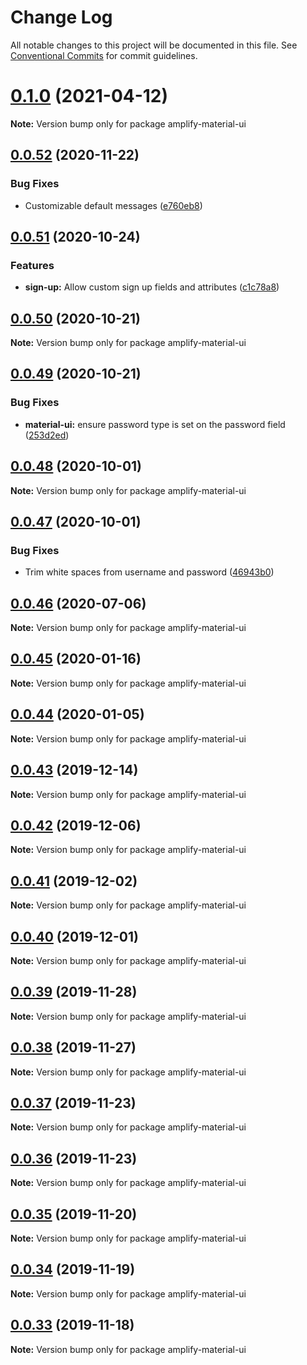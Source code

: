 # Change Log

All notable changes to this project will be documented in this file.
See [Conventional Commits](https://conventionalcommits.org) for commit guidelines.

# [0.1.0](https://github.com/hupe1980/amplify-material-ui/compare/amplify-material-ui@0.0.52...amplify-material-ui@0.1.0) (2021-04-12)

**Note:** Version bump only for package amplify-material-ui





## [0.0.52](https://github.com/hupe1980/amplify-material-ui/compare/amplify-material-ui@0.0.51...amplify-material-ui@0.0.52) (2020-11-22)


### Bug Fixes

* Customizable default messages ([e760eb8](https://github.com/hupe1980/amplify-material-ui/commit/e760eb819498272ea64e7a828aaf62c267086eee))





## [0.0.51](https://github.com/hupe1980/amplify-material-ui/compare/amplify-material-ui@0.0.50...amplify-material-ui@0.0.51) (2020-10-24)


### Features

* **sign-up:** Allow custom sign up fields and attributes ([c1c78a8](https://github.com/hupe1980/amplify-material-ui/commit/c1c78a8e08b031d92123940d98209678b6555c30))





## [0.0.50](https://github.com/hupe1980/amplify-material-ui/compare/amplify-material-ui@0.0.49...amplify-material-ui@0.0.50) (2020-10-21)

**Note:** Version bump only for package amplify-material-ui





## [0.0.49](https://github.com/hupe1980/amplify-material-ui/compare/amplify-material-ui@0.0.48...amplify-material-ui@0.0.49) (2020-10-21)


### Bug Fixes

* **material-ui:** ensure password type is set on the password field ([253d2ed](https://github.com/hupe1980/amplify-material-ui/commit/253d2ed9b149870c839a1ab9d1fe1828a7374f12))





## [0.0.48](https://github.com/hupe1980/amplify-material-ui/compare/amplify-material-ui@0.0.47...amplify-material-ui@0.0.48) (2020-10-01)

**Note:** Version bump only for package amplify-material-ui





## [0.0.47](https://github.com/hupe1980/amplify-material-ui/compare/amplify-material-ui@0.0.46...amplify-material-ui@0.0.47) (2020-10-01)


### Bug Fixes

* Trim white spaces from username and password ([46943b0](https://github.com/hupe1980/amplify-material-ui/commit/46943b048786e484775f1e9e07a2817b8a9d104f))





## [0.0.46](https://github.com/hupe1980/amplify-material-ui/compare/amplify-material-ui@0.0.45...amplify-material-ui@0.0.46) (2020-07-06)

**Note:** Version bump only for package amplify-material-ui





## [0.0.45](https://github.com/hupe1980/amplify-material-ui/compare/amplify-material-ui@0.0.44...amplify-material-ui@0.0.45) (2020-01-16)

**Note:** Version bump only for package amplify-material-ui





## [0.0.44](https://github.com/hupe1980/amplify-material-ui/compare/amplify-material-ui@0.0.43...amplify-material-ui@0.0.44) (2020-01-05)

**Note:** Version bump only for package amplify-material-ui





## [0.0.43](https://github.com/hupe1980/amplify-material-ui/compare/amplify-material-ui@0.0.42...amplify-material-ui@0.0.43) (2019-12-14)

**Note:** Version bump only for package amplify-material-ui





## [0.0.42](https://github.com/hupe1980/amplify-material-ui/compare/amplify-material-ui@0.0.41...amplify-material-ui@0.0.42) (2019-12-06)

**Note:** Version bump only for package amplify-material-ui





## [0.0.41](https://github.com/hupe1980/amplify-material-ui/compare/amplify-material-ui@0.0.40...amplify-material-ui@0.0.41) (2019-12-02)

**Note:** Version bump only for package amplify-material-ui





## [0.0.40](https://github.com/hupe1980/amplify-material-ui/compare/amplify-material-ui@0.0.39...amplify-material-ui@0.0.40) (2019-12-01)

**Note:** Version bump only for package amplify-material-ui





## [0.0.39](https://github.com/hupe1980/amplify-material-ui/compare/amplify-material-ui@0.0.38...amplify-material-ui@0.0.39) (2019-11-28)

**Note:** Version bump only for package amplify-material-ui





## [0.0.38](https://github.com/hupe1980/amplify-material-ui/compare/amplify-material-ui@0.0.37...amplify-material-ui@0.0.38) (2019-11-27)

**Note:** Version bump only for package amplify-material-ui





## [0.0.37](https://github.com/hupe1980/amplify-material-ui/compare/amplify-material-ui@0.0.36...amplify-material-ui@0.0.37) (2019-11-23)

**Note:** Version bump only for package amplify-material-ui





## [0.0.36](https://github.com/hupe1980/amplify-material-ui/compare/amplify-material-ui@0.0.35...amplify-material-ui@0.0.36) (2019-11-23)

**Note:** Version bump only for package amplify-material-ui





## [0.0.35](https://github.com/hupe1980/amplify-material-ui/compare/amplify-material-ui@0.0.34...amplify-material-ui@0.0.35) (2019-11-20)

**Note:** Version bump only for package amplify-material-ui





## [0.0.34](https://github.com/hupe1980/amplify-material-ui/compare/amplify-material-ui@0.0.33...amplify-material-ui@0.0.34) (2019-11-19)

**Note:** Version bump only for package amplify-material-ui





## [0.0.33](https://github.com/hupe1980/amplify-material-ui/compare/amplify-material-ui@0.0.32...amplify-material-ui@0.0.33) (2019-11-18)

**Note:** Version bump only for package amplify-material-ui
